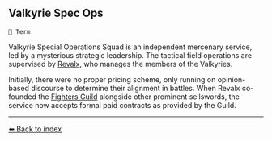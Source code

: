 ## Valkyrie Spec Ops

`📑 Term`

Valkyrie Special Operations Squad is an independent mercenary service, led by a mysterious strategic leadership. The tactical field operations are supervised by [Revalx](../refs/revalx.md), who manages the members of the Valkyries.

Initially, there were no proper pricing scheme, only running on opinion-based discourse to determine their alignment in battles. When Revalx co-founded the [Fighters Guild](../refs/fighters_guild.md) alongside other  prominent sellswords, the service now accepts formal paid contracts as provided by the Guild.


----------
[⬅️ Back to index](/#3660_s)
